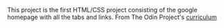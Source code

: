 This project is the first HTML/CSS project consisting of the google homepage with all the tabs and links. 
From The Odin Project's [curriculum](http://www.theodinproject.com/web-development-101/html-css)

